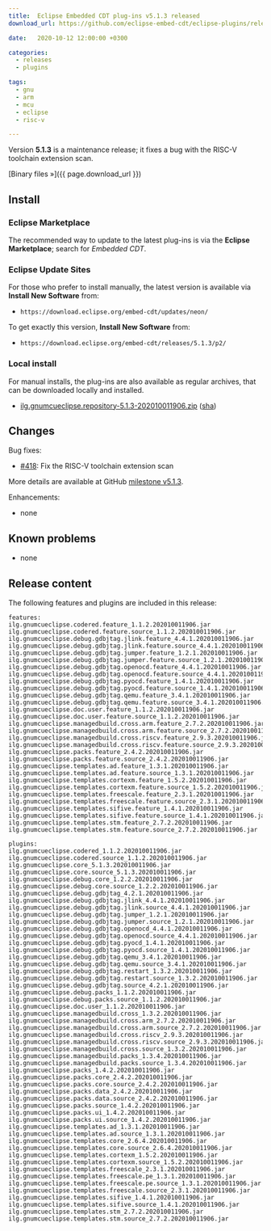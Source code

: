 ```yaml
---
title:  Eclipse Embedded CDT plug-ins v5.1.3 released
download_url: https://github.com/eclipse-embed-cdt/eclipse-plugins/releases/tag/v5.1.3/

date:   2020-10-12 12:00:00 +0300

categories:
  - releases
  - plugins

tags:
  - gnu
  - arm
  - mcu
  - eclipse
  - risc-v

---
```


Version **5.1.3** is a maintenance release; it fixes a bug with the
RISC-V toolchain extension scan.

[Binary files »]({{ page.download_url }})

## Install

### Eclipse Marketplace

The recommended way to update to the latest plug-ins is via the
**Eclipse Marketplace**; search for _Embedded CDT_.

### Eclipse Update Sites

For those who prefer to install manually, the latest version is available
via **Install New Software** from:

- `https://download.eclipse.org/embed-cdt/updates/neon/`

To get exactly this version, **Install New Software** from:

- `https://download.eclipse.org/embed-cdt/releases/5.1.3/p2/`

### Local install

For manual installs, the plug-ins are also available as regular archives,
that can be downloaded locally and installed.

- [ilg.gnumcueclipse.repository-5.1.3-202010011906.zip](https://www.eclipse.org/downloads/download.php?file=/embed-cdt/releases/5.1.3/ilg.gnumcueclipse.repository-5.1.3-202010011906.zip)
([sha](https://www.eclipse.org/downloads/download.php?file=/embed-cdt/releases/5.1.3/ilg.gnumcueclipse.repository-5.1.3-202010011906.zip.sha))

## Changes

Bug fixes:

- [#418](https://github.com/eclipse-embed-cdt/eclipse-plugins/issues/418):
Fix the RISC-V toolchain extension scan

More details are available at GitHub [milestone v5.1.3](https://github.com/eclipse-embed-cdt/eclipse-plugins/milestone/20?closed=1).

Enhancements:

- none

## Known problems

- none

## Release content

The following features and plugins are included in this release:

```
features:
ilg.gnumcueclipse.codered.feature_1.1.2.202010011906.jar
ilg.gnumcueclipse.codered.feature.source_1.1.2.202010011906.jar
ilg.gnumcueclipse.debug.gdbjtag.jlink.feature_4.4.1.202010011906.jar
ilg.gnumcueclipse.debug.gdbjtag.jlink.feature.source_4.4.1.202010011906.jar
ilg.gnumcueclipse.debug.gdbjtag.jumper.feature_1.2.1.202010011906.jar
ilg.gnumcueclipse.debug.gdbjtag.jumper.feature.source_1.2.1.202010011906.jar
ilg.gnumcueclipse.debug.gdbjtag.openocd.feature_4.4.1.202010011906.jar
ilg.gnumcueclipse.debug.gdbjtag.openocd.feature.source_4.4.1.202010011906.jar
ilg.gnumcueclipse.debug.gdbjtag.pyocd.feature_1.4.1.202010011906.jar
ilg.gnumcueclipse.debug.gdbjtag.pyocd.feature.source_1.4.1.202010011906.jar
ilg.gnumcueclipse.debug.gdbjtag.qemu.feature_3.4.1.202010011906.jar
ilg.gnumcueclipse.debug.gdbjtag.qemu.feature.source_3.4.1.202010011906.jar
ilg.gnumcueclipse.doc.user.feature_1.1.2.202010011906.jar
ilg.gnumcueclipse.doc.user.feature.source_1.1.2.202010011906.jar
ilg.gnumcueclipse.managedbuild.cross.arm.feature_2.7.2.202010011906.jar
ilg.gnumcueclipse.managedbuild.cross.arm.feature.source_2.7.2.202010011906.jar
ilg.gnumcueclipse.managedbuild.cross.riscv.feature_2.9.3.202010011906.jar
ilg.gnumcueclipse.managedbuild.cross.riscv.feature.source_2.9.3.202010011906.jar
ilg.gnumcueclipse.packs.feature_2.4.2.202010011906.jar
ilg.gnumcueclipse.packs.feature.source_2.4.2.202010011906.jar
ilg.gnumcueclipse.templates.ad.feature_1.3.1.202010011906.jar
ilg.gnumcueclipse.templates.ad.feature.source_1.3.1.202010011906.jar
ilg.gnumcueclipse.templates.cortexm.feature_1.5.2.202010011906.jar
ilg.gnumcueclipse.templates.cortexm.feature.source_1.5.2.202010011906.jar
ilg.gnumcueclipse.templates.freescale.feature_2.3.1.202010011906.jar
ilg.gnumcueclipse.templates.freescale.feature.source_2.3.1.202010011906.jar
ilg.gnumcueclipse.templates.sifive.feature_1.4.1.202010011906.jar
ilg.gnumcueclipse.templates.sifive.feature.source_1.4.1.202010011906.jar
ilg.gnumcueclipse.templates.stm.feature_2.7.2.202010011906.jar
ilg.gnumcueclipse.templates.stm.feature.source_2.7.2.202010011906.jar

plugins:
ilg.gnumcueclipse.codered_1.1.2.202010011906.jar
ilg.gnumcueclipse.codered.source_1.1.2.202010011906.jar
ilg.gnumcueclipse.core_5.1.3.202010011906.jar
ilg.gnumcueclipse.core.source_5.1.3.202010011906.jar
ilg.gnumcueclipse.debug.core_1.2.2.202010011906.jar
ilg.gnumcueclipse.debug.core.source_1.2.2.202010011906.jar
ilg.gnumcueclipse.debug.gdbjtag_4.2.1.202010011906.jar
ilg.gnumcueclipse.debug.gdbjtag.jlink_4.4.1.202010011906.jar
ilg.gnumcueclipse.debug.gdbjtag.jlink.source_4.4.1.202010011906.jar
ilg.gnumcueclipse.debug.gdbjtag.jumper_1.2.1.202010011906.jar
ilg.gnumcueclipse.debug.gdbjtag.jumper.source_1.2.1.202010011906.jar
ilg.gnumcueclipse.debug.gdbjtag.openocd_4.4.1.202010011906.jar
ilg.gnumcueclipse.debug.gdbjtag.openocd.source_4.4.1.202010011906.jar
ilg.gnumcueclipse.debug.gdbjtag.pyocd_1.4.1.202010011906.jar
ilg.gnumcueclipse.debug.gdbjtag.pyocd.source_1.4.1.202010011906.jar
ilg.gnumcueclipse.debug.gdbjtag.qemu_3.4.1.202010011906.jar
ilg.gnumcueclipse.debug.gdbjtag.qemu.source_3.4.1.202010011906.jar
ilg.gnumcueclipse.debug.gdbjtag.restart_1.3.2.202010011906.jar
ilg.gnumcueclipse.debug.gdbjtag.restart.source_1.3.2.202010011906.jar
ilg.gnumcueclipse.debug.gdbjtag.source_4.2.1.202010011906.jar
ilg.gnumcueclipse.debug.packs_1.1.2.202010011906.jar
ilg.gnumcueclipse.debug.packs.source_1.1.2.202010011906.jar
ilg.gnumcueclipse.doc.user_1.1.2.202010011906.jar
ilg.gnumcueclipse.managedbuild.cross_1.3.2.202010011906.jar
ilg.gnumcueclipse.managedbuild.cross.arm_2.7.2.202010011906.jar
ilg.gnumcueclipse.managedbuild.cross.arm.source_2.7.2.202010011906.jar
ilg.gnumcueclipse.managedbuild.cross.riscv_2.9.3.202010011906.jar
ilg.gnumcueclipse.managedbuild.cross.riscv.source_2.9.3.202010011906.jar
ilg.gnumcueclipse.managedbuild.cross.source_1.3.2.202010011906.jar
ilg.gnumcueclipse.managedbuild.packs_1.3.4.202010011906.jar
ilg.gnumcueclipse.managedbuild.packs.source_1.3.4.202010011906.jar
ilg.gnumcueclipse.packs_1.4.2.202010011906.jar
ilg.gnumcueclipse.packs.core_2.4.2.202010011906.jar
ilg.gnumcueclipse.packs.core.source_2.4.2.202010011906.jar
ilg.gnumcueclipse.packs.data_2.4.2.202010011906.jar
ilg.gnumcueclipse.packs.data.source_2.4.2.202010011906.jar
ilg.gnumcueclipse.packs.source_1.4.2.202010011906.jar
ilg.gnumcueclipse.packs.ui_1.4.2.202010011906.jar
ilg.gnumcueclipse.packs.ui.source_1.4.2.202010011906.jar
ilg.gnumcueclipse.templates.ad_1.3.1.202010011906.jar
ilg.gnumcueclipse.templates.ad.source_1.3.1.202010011906.jar
ilg.gnumcueclipse.templates.core_2.6.4.202010011906.jar
ilg.gnumcueclipse.templates.core.source_2.6.4.202010011906.jar
ilg.gnumcueclipse.templates.cortexm_1.5.2.202010011906.jar
ilg.gnumcueclipse.templates.cortexm.source_1.5.2.202010011906.jar
ilg.gnumcueclipse.templates.freescale_2.3.1.202010011906.jar
ilg.gnumcueclipse.templates.freescale.pe_1.3.1.202010011906.jar
ilg.gnumcueclipse.templates.freescale.pe.source_1.3.1.202010011906.jar
ilg.gnumcueclipse.templates.freescale.source_2.3.1.202010011906.jar
ilg.gnumcueclipse.templates.sifive_1.4.1.202010011906.jar
ilg.gnumcueclipse.templates.sifive.source_1.4.1.202010011906.jar
ilg.gnumcueclipse.templates.stm_2.7.2.202010011906.jar
ilg.gnumcueclipse.templates.stm.source_2.7.2.202010011906.jar
```
